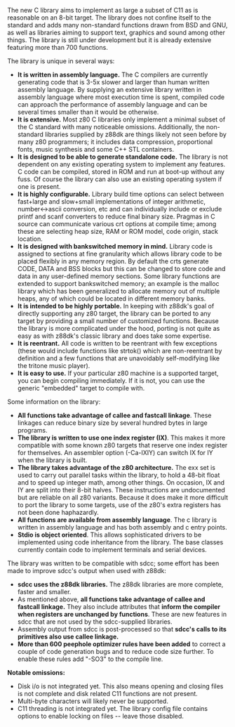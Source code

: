 The new C library aims to implement as large a subset of C11 as is reasonable on an 8-bit target.  The library does not confine itself to the standard and adds many non-standard functions drawn from BSD and GNU, as well as libraries aiming to support text, graphics and sound among other things.  The library is still under development but it is already extensive featuring more than 700 functions.

The library is unique in several ways:

  * **It is written in assembly language.**  The C compilers are currently generating code that is 3-5x slower and larger than human written assembly language.  By supplying an extensive library written in assembly language where most execution time is spent, compiled code can approach the performance of assembly language and can be several times smaller than it would be otherwise.
  * **It is extensive.**  Most z80 C libraries only implement a minimal subset of the C standard with many noticeable omissions.  Additionally, the non-standard libraries supplied by z88dk are things likely not seen before by many z80 programmers; it includes data compression, proportional fonts, music synthesis and some C++ STL containers.
  * **It is designed to be able to generate standalone code.**  The library is not dependent on any existing operating system to implement any features.  C code can be compiled, stored in ROM and run at boot-up without any fuss.  Of course the library can also use an existing operating system if one is present.
  * **It is highly configurable.**  Library build time options can select between fast+large and slow+small implementations of integer arithmetic, number<->ascii conversion, etc and can individually include or exclude printf and scanf converters to reduce final binary size.  Pragmas in C source can communicate various crt options at compile time; among these are selecting heap size, RAM or ROM model, code origin, stack location.
  * **It is designed with bankswitched memory in mind.**  Library code is assigned to sections at fine granularity which allows library code to be placed flexibly in any memory region.  By default the crts generate CODE, DATA and BSS blocks but this can be changed to store code and data in any user-defined memory sections.  Some library functions are extended to support bankswitched memory; an example is the malloc library which has been generalized to allocate memory out of multiple heaps, any of which could be located in different memory banks.
  * **It is intended to be highly portable.**  In keeping with z88dk's goal of directly supporting any z80 target, the library can be ported to any target by providing a small number of customized functions.  Because the library is more complicated under the hood, porting is not quite as easy as with z88dk's classic library and does take some expertise.
  * **It is reentrant.**  All code is written to be reentrant with few exceptions (these would include functions like strtok() which are non-reentrant by definition and a few functions that are unavoidably self-modifying like the tritone music player).
  * **It is easy to use.**  If your particular z80 machine is a supported target, you can begin compiling immediately.  If it is not, you can use the generic "embedded" target to compile with.

Some information on the library:

  * **All functions take advantage of callee and fastcall linkage**.  These linkages can reduce binary size by several hundred bytes in large programs.
  * **The library is written to use one index register (IX)**.  This makes it more compatible with some known z80 targets that reserve one index register for themselves.  An assembler option (-Ca-IXIY) can switch IX for IY when the library is built.
  * **The library takes advantage of the z80 architecture.**  The exx set is used to carry out parallel tasks within the library, to hold a 48-bit float and to speed up integer math, among other things.  On occasion, IX and IY are split into their 8-bit halves.  These instructions are undocumented but are reliable on all z80 variants.  Because it does make it more difficult to port the library to some targets, use of the z80's extra registers has not been done haphazardly.
  * **All functions are available from assembly language**.  The c library is written in assembly language and has both assembly and c entry points.
  * **Stdio is object oriented**.  This allows sophisticated drivers to be implemented using code inheritance from the library.  The base classes currently contain code to implement terminals and serial devices.

The library was written to be compatible with sdcc; some effort has been made to improve sdcc's output when used with z88dk:

  * **sdcc uses the z88dk libraries.**  The z88dk libraries are more complete, faster and smaller.
  * As mentioned above, **all functions take advantage of callee and fastcall linkage.**  They also include attributes that **inform the compiler when registers are unchanged by functions**.  These are new features in sdcc that are not used by the sdcc-supplied libraries.
  * Assembly output from sdcc is post-processed so that **sdcc's calls to its primitives also use callee linkage.**
  * **More than 600 peephole optimizer rules have been added** to correct a couple of code generation bugs and to reduce code size further.  To enable these rules add "-SO3" to the compile line.

**Notable omissions:**

  * Disk i/o is not integrated yet.  This also means opening and closing files is not complete and disk related C11 functions are not present.
  * Multi-byte characters will likely never be supported.
  * C11 threading is not integrated yet.  The library config file contains options to enable locking on files -- leave those disabled.